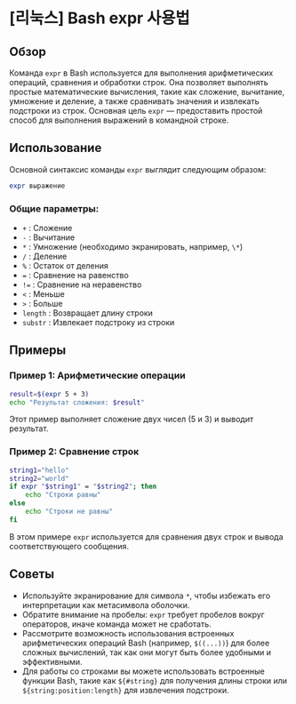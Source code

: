 # [리눅스] Bash expr 사용법

## Обзор
Команда `expr` в Bash используется для выполнения арифметических операций, сравнения и обработки строк. Она позволяет выполнять простые математические вычисления, такие как сложение, вычитание, умножение и деление, а также сравнивать значения и извлекать подстроки из строк. Основная цель `expr` — предоставить простой способ для выполнения выражений в командной строке.

## Использование
Основной синтаксис команды `expr` выглядит следующим образом:

```bash
expr выражение
```

### Общие параметры:
- `+` : Сложение
- `-` : Вычитание
- `*` : Умножение (необходимо экранировать, например, `\*`)
- `/` : Деление
- `%` : Остаток от деления
- `=` : Сравнение на равенство
- `!=` : Сравнение на неравенство
- `<` : Меньше
- `>` : Больше
- `length` : Возвращает длину строки
- `substr` : Извлекает подстроку из строки

## Примеры
### Пример 1: Арифметические операции
```bash
result=$(expr 5 + 3)
echo "Результат сложения: $result"
```
Этот пример выполняет сложение двух чисел (5 и 3) и выводит результат.

### Пример 2: Сравнение строк
```bash
string1="hello"
string2="world"
if expr "$string1" = "$string2"; then
    echo "Строки равны"
else
    echo "Строки не равны"
fi
```
В этом примере `expr` используется для сравнения двух строк и вывода соответствующего сообщения.

## Советы
- Используйте экранирование для символа `*`, чтобы избежать его интерпретации как метасимвола оболочки.
- Обратите внимание на пробелы: `expr` требует пробелов вокруг операторов, иначе команда может не сработать.
- Рассмотрите возможность использования встроенных арифметических операций Bash (например, `$((...))`) для более сложных вычислений, так как они могут быть более удобными и эффективными.
- Для работы со строками вы можете использовать встроенные функции Bash, такие как `${#string}` для получения длины строки или `${string:position:length}` для извлечения подстроки.